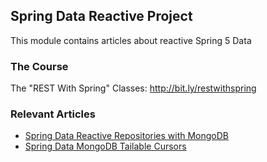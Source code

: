 ## Spring Data Reactive Project

This module contains articles about reactive Spring 5 Data

### The Course
The "REST With Spring" Classes: http://bit.ly/restwithspring

### Relevant Articles
- [Spring Data Reactive Repositories with MongoDB](https://www.baeldung.com/spring-data-mongodb-reactive)
- [Spring Data MongoDB Tailable Cursors](https://www.baeldung.com/spring-data-mongodb-tailable-cursors)